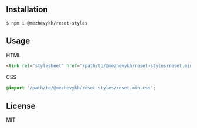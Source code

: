 ## Installation

    $ npm i @mezhevykh/reset-styles

## Usage

HTML

```html
<link rel="stylesheet" href="/path/to/@mezhevykh/reset-styles/reset.min.css">
```

CSS

```CSS
@import '/path/to/@mezhevykh/reset-styles/reset.min.css';
```

## License

MIT
